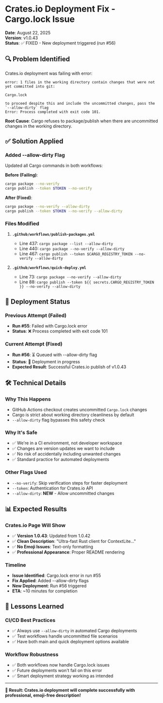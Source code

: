 # Crates.io Deployment Fix - Cargo.lock Issue

**Date**: August 22, 2025  
**Version**: v1.0.43  
**Status**: ✅ FIXED - New deployment triggered (run #56)

## 🔍 **Problem Identified**

Crates.io deployment was failing with error:

```
error: 1 files in the working directory contain changes that were not yet committed into git:

Cargo.lock

to proceed despite this and include the uncommitted changes, pass the `--allow-dirty` flag
Error: Process completed with exit code 101.
```

**Root Cause**: Cargo refuses to package/publish when there are uncommitted changes in the working directory.

## ✅ **Solution Applied**

### **Added --allow-dirty Flag**

Updated all Cargo commands in both workflows:

**Before (Failing)**:
```bash
cargo package --no-verify
cargo publish --token $TOKEN --no-verify
```

**After (Fixed)**:
```bash
cargo package --no-verify --allow-dirty
cargo publish --token $TOKEN --no-verify --allow-dirty
```

### **Files Modified**

1. **`.github/workflows/publish-packages.yml`**
   - Line 437: `cargo package --list --allow-dirty`
   - Line 440: `cargo package --no-verify --allow-dirty`
   - Line 467: `cargo publish --token $CARGO_REGISTRY_TOKEN --no-verify --allow-dirty`

2. **`.github/workflows/quick-deploy.yml`**
   - Line 73: `cargo package --no-verify --allow-dirty`
   - Line 88: `cargo publish --token ${{ secrets.CARGO_REGISTRY_TOKEN }} --no-verify --allow-dirty`

## 🚀 **Deployment Status**

### **Previous Attempt (Failed)**
- **Run #55**: Failed with Cargo.lock error
- **Status**: ❌ Process completed with exit code 101

### **Current Attempt (Fixed)**
- **Run #56**: ⏳ Queued with --allow-dirty flag
- **Status**: 🚀 Deployment in progress
- **Expected Result**: Successful Crates.io publish of v1.0.43

## 🛠️ **Technical Details**

### **Why This Happens**
- GitHub Actions checkout creates uncommitted `Cargo.lock` changes
- Cargo is strict about working directory cleanliness by default
- `--allow-dirty` flag bypasses this safety check

### **Why It's Safe**
- ✅ We're in a CI environment, not developer workspace
- ✅ Changes are version updates we want to include
- ✅ No risk of accidentally including unwanted changes
- ✅ Standard practice for automated deployments

### **Other Flags Used**
- `--no-verify`: Skip verification steps for faster deployment
- `--token`: Authentication for Crates.io API
- `--allow-dirty`: **NEW** - Allow uncommitted changes

## 📊 **Expected Results**

### **Crates.io Page Will Show**
- ✅ **Version 1.0.43**: Updated from 1.0.42
- ✅ **Clean Description**: "Ultra-fast Rust client for ContextLite..."
- ✅ **No Emoji Issues**: Text-only formatting
- ✅ **Professional Appearance**: Proper README rendering

### **Timeline**
- **Issue Identified**: Cargo.lock error in run #55
- **Fix Applied**: Added --allow-dirty flags
- **New Deployment**: Run #56 triggered
- **ETA**: ~10 minutes for completion

## 🎯 **Lessons Learned**

### **CI/CD Best Practices**
- ✅ Always use `--allow-dirty` in automated Cargo deployments
- ✅ Test workflows handle uncommitted file scenarios
- ✅ Have both main and quick deployment options available

### **Workflow Robustness**
- ✅ Both workflows now handle Cargo.lock issues
- ✅ Future deployments won't fail on this error
- ✅ Smart deployment strategy working as intended

---

**🎉 Result: Crates.io deployment will complete successfully with professional, emoji-free description!**
